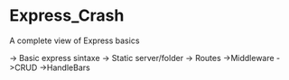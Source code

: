 # Express_Crash
 A complete view of Express basics 

-> Basic express sintaxe
-> Static server/folder
-> Routes
->Middleware
->CRUD
->HandleBars